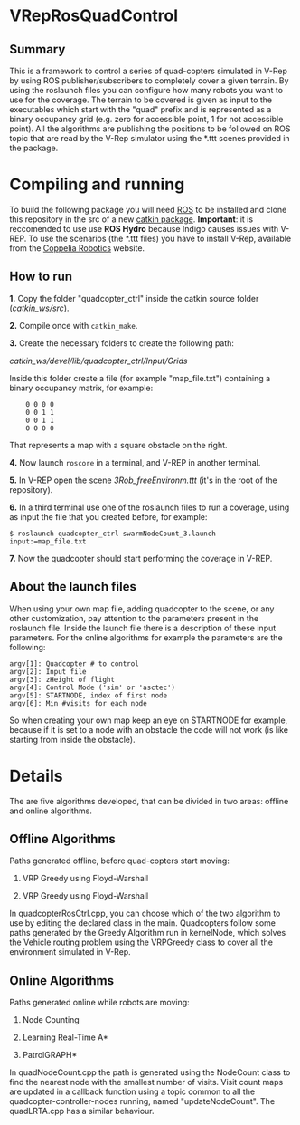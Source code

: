 VRepRosQuadControl
==================


Summary
-------

This is a framework to control a series of quad-copters simulated in V-Rep by using ROS publisher/subscribers to completely cover a given terrain. By using the roslaunch files you can configure how many robots you want to use for the coverage.
The terrain to be covered is given as input to the executables which start with the "quad" prefix and is represented as a binary occupancy grid (e.g. zero for accessible point, 1 for not accessible point).
All the algorithms are publishing the positions to be followed on ROS topic that are read by the V-Rep simulator using the *.ttt scenes provided in the package.

Compiling and running
=====================

To build the following package you will need [ROS](http://wiki.ros.org/ROS) to be installed and clone this repository in the src of a new [catkin package](http://wiki.ros.org/ROS/Tutorials/catkin/CreatingPackage).
**Important**: it is reccomended to use use **ROS Hydro** because Indigo causes issues with V-REP.
To use the scenarios (the *.ttt files) you have to install V-Rep, available from the [Coppelia Robotics](http://www.coppeliarobotics.com/) website.

How to run
----------
**1.** Copy the folder "quadcopter\_ctrl" inside the catkin source folder (*catkin_ws/src*).

**2.** Compile once with `catkin_make`.

**3.** Create the necessary folders to create the following path:

*catkin_ws/devel/lib/quadcopter_ctrl/Input/Grids*
     
Inside this folder create a file (for example "map_file.txt") containing a binary occupancy matrix, for example:
```
    0 0 0 0 
    0 0 1 1
    0 0 1 1
    0 0 0 0
```
That represents a map with a square obstacle on the right.

**4.** Now launch `roscore` in a terminal, and V-REP in another terminal.

**5.** In V-REP open the scene *3Rob_freeEnvironm.ttt* (it's in the root of the repository).

**6.** In a third terminal use one of the roslaunch files to run a coverage, using as input the file that you created before, for example:
```
$ roslaunch quadcopter_ctrl swarmNodeCount_3.launch input:=map_file.txt
```

**7.** Now the quadcopter should start performing the coverage in V-REP.

About the launch files
----------------------
When using your own map file, adding quadcopter to the scene, or any other customization, pay attention to the parameters present in the roslaunch file. Inside the launch file there is a description of these input parameters. For the online algorithms for example the parameters are the following:

```
argv[1]: Quadcopter # to control
argv[2]: Input file
argv[3]: zHeight of flight
argv[4]: Control Mode ('sim' or 'asctec')
argv[5]: STARTNODE, index of first node
argv[6]: Min #visits for each node
```

So when creating your own map keep an eye on STARTNODE for example, because if it is set to a node with an obstacle the code will not work (is like starting from inside the obstacle).

Details
=======

The are five algorithms developed, that can be divided in two areas: offline and online algorithms.


Offline Algorithms
------------------

Paths generated offline, before quad-copters start moving:

1. VRP Greedy using Floyd-Warshall

2. VRP Greedy using Floyd-Warshall


In quadcopterRosCtrl.cpp, you can choose which of the two algorithm to use by editing the declared class in the main. Quadcopters follow some paths generated by the Greedy Algorithm run in kernelNode, which solves the Vehicle routing problem using the VRPGreedy class to cover all the environment simulated in V-Rep.


Online Algorithms
-----------------

Paths generated online while robots are moving:

1. Node Counting

2. Learning Real-Time A*

3. PatrolGRAPH*


In quadNodeCount.cpp the path is generated using the NodeCount class to find the nearest node with the smallest number of visits. Visit count maps are updated in a callback function using a topic common to all the quadcopter-controller-nodes running, named "updateNodeCount". The quadLRTA.cpp has a similar behaviour.


